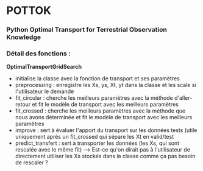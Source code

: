 # POTTOK

### Python Optimal Transport for Terrestrial Observation Knowledge

### Détail des fonctions :

**OptimalTransportGridSearch**

- initialise la classe avec la fonction de transport et ses paramètres
- preprocessing : enregistre les Xs, ys, Xt, yt dans la classe et les scale si l'utilisateur le demande
- fit_circular : cherche les meilleurs paramètres avec la méthode d'aller-retour et fit le modèle de transport avec les meilleurs paramètres 
- fit_crossed : cherche les meilleurs paramètres avec la méthode que nous avons déterminée et fit le modèle de transport avec les meilleurs paramètres
- improve : sert à évaluer l'apport du transport sur les données tests (utile uniquement après un fit_crossed qui sépare les Xt en valid/test
- predict_transfert : sert à transporter les données (les Xs, qui sont rescalée avec le même fit) --> Est-ce qu'on dirait pas à l'utilisateur de directement utiliser les Xs stockés dans la classe comme ça pas besoin de rescaler ?
